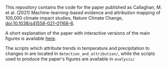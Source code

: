 This repository contains the code for the paper published as Callaghan, M. et al. (2021) Machine-learning-based evidence and attribution mapping of 100,000 climate impact studies, Nature Climate Change, [doi:10.1038/s41558-021-01168-6](https://www.nature.com/articles/s41558-021-01168-6).

A short explanation of the paper with interactive versions of the main figures is available [here](https://mcallaghan.github.io/interactive-impacts-map/).

The scripts which attribute trends in temperature and precipitation to changes in are located in `detection_and_attribution/`, while the scripts used to produce the paper's figures are available in `analysis/`

